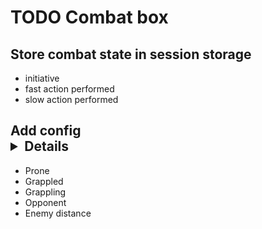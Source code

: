 # TODO Combat box

## Store combat state in session storage

- initiative
- fast action performed
- slow action performed

## Add config <details>

- Prone
- Grappled
- Grappling
- Opponent
- Enemy distance
